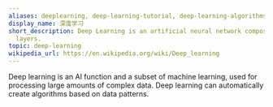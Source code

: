 ```yaml
---
aliases: deeplearning, deep-learning-tutorial, deep-learning-algorithms, deep-learning-papers
display_name: 深度学习
short_description: Deep Learning is an artificial neural network composed of many
  layers.
topic: deep-learning
wikipedia_url: https://en.wikipedia.org/wiki/Deep_learning
---
```

Deep learning is an AI function and a subset of machine learning, used for processing large amounts of complex data. Deep learning can automatically create algorithms based on data patterns.
